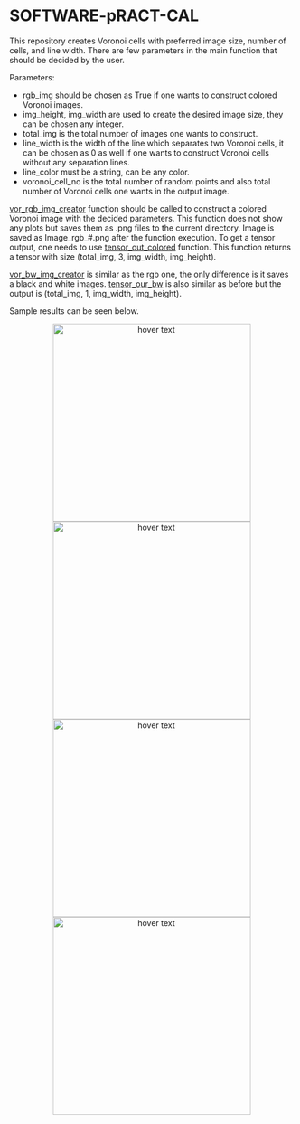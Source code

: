 # SOFTWARE-pRACT-CAL
  This repository creates Voronoi cells with preferred image size, number of cells, and line width. There are few parameters in the main function that should be decided by the user.
  
Parameters:
  * rgb_img should be chosen as True if one wants to construct colored Voronoi images.
  * img_height, img_width are used to create the desired image size, they can be chosen any integer.
  * total_img is the total number of images one wants to construct.
  * line_width is the width of the line which separates two Voronoi cells, it can be chosen as 0 as well if one wants to construct Voronoi cells without any separation lines.
  * line_color must be a string, can be any color.
  * voronoi_cell_no is the total number of random points and also total number of Voronoi cells one wants in the output image.
  
  <ins>vor_rgb_img_creator</ins> function should be called to construct a colored Voronoi image with the decided parameters. This function does not show any plots but saves them as .png files to the current directory.
 Image is saved as Image_rgb_#.png after the function execution.
  To get a tensor output, one needs to use <ins>tensor_out_colored</ins> function. This function returns a tensor with size (total_img, 3, img_width, img_height).
  
  <ins>vor_bw_img_creator</ins> is similar as the rgb one, the only difference is it saves a black and white images.
  <ins>tensor_our_bw</ins> is also similar as before but the output is (total_img, 1, img_width, img_height).

  Sample results can be seen below.

<p align="center">
  <img src="https://github.com/cemdaloglu/SOFTWARE-pRACT-CAL/blob/main/Results/Image_rgb%201.png" width="350" title="hover text">
  <img src="https://github.com/cemdaloglu/SOFTWARE-pRACT-CAL/blob/main/Results/Image_rgb%202_lines.png" width="350" title="hover text">
  <img src="https://github.com/cemdaloglu/SOFTWARE-pRACT-CAL/blob/main/Results/Image%201.png" width="350" title="hover text">
  <img src="https://github.com/cemdaloglu/SOFTWARE-pRACT-CAL/blob/main/Results/Image%202_lines.png" width="350" title="hover text">
</p>
